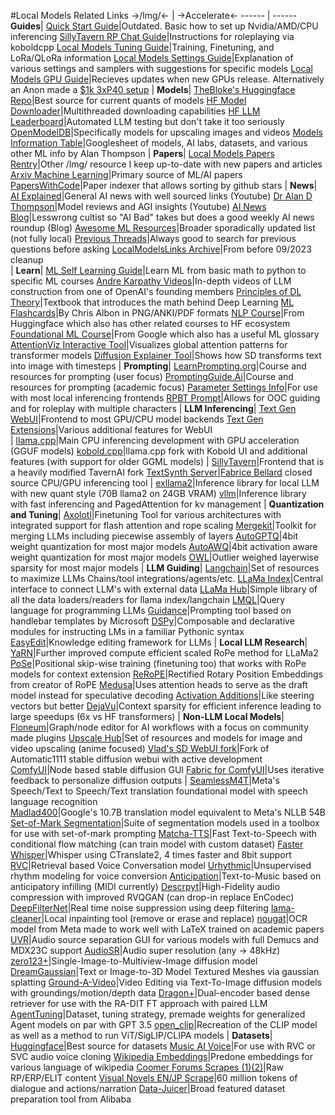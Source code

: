 #Local Models Related Links
->/lmg/<- | ->Accelerate<-
------ | ------
**Guides**|
[Quick Start Guide](https://rentry.org/TESFT-LLaMa)|Outdated. Basic how to set up Nvidia/AMD/CPU inferencing 
[SillyTavern RP Chat Guide](https://rentry.org/llama_v2_sillytavern)|Instructions for roleplaying via koboldcpp 
[Local Models Tuning Guide](https://rentry.org/llm-training)|Training, Finetuning, and LoRa/QLoRa information 
[Local Models Settings Guide](https://rentry.org/llm-settings)|Explanation of various settings and samplers with suggestions for specific models
[Local Models GPU Guide](https://archive.is/SY2h6)|Recieves updates when new GPUs release. Alternatively an Anon made a [$1k 3xP40 setup](https://rentry.org/Mikubox-Triple-P40)
|
**Models**|
[TheBloke's Huggingface Repo](https://huggingface.co/models?sort=modified&search=thebloke)|Best source for current quants of models
[HF Model Downloader](https://github.com/bodaay/HuggingFaceModelDownloader)|Multithreaded downloading capabilities 
[HF LLM Leaderboard](https://huggingface.co/spaces/HuggingFaceH4/open_llm_leaderboard)|Automated LLM testing but don't take it too seriously
[OpenModelDB](https://openmodeldb.info)|Specifically models for upscaling images and videos 
[Models Information Table](https://lifearchitect.ai/models-table)|Googlesheet of models, AI labs, datasets, and various other ML info by Alan Thompson
|
**Papers**|
[Local Models Papers Rentry](https://rentry.org/localmodelspapers)|Other /lmg/ resource I keep up-to-date with new papers and articles
[Arxiv Machine Learning](https://arxiv.org/list/cs.LG/pastweek?skip=0&show=250)|Primary source of ML/AI papers 
[PapersWithCode](https://paperswithcode.com)|Paper indexer that allows sorting by github stars
|
**News**|
[AI Explained](https://www.youtube.com/@ai-explained-)|General AI news with well sourced links (Youtube) 
[Dr Alan D Thompson](https://www.youtube.com/@DrAlanDThompson)|Model reviews and AGI insights (Youtube)
[AI News Blog](https://thezvi.wordpress.com)|Lesswrong cultist so "AI Bad" takes but does a good weekly AI news roundup (Blog)
[Awesome ML Resources](https://github.com/underlines/awesome-ml)|Broader sporadically updated list (not fully local)
[Previous Threads](https://desuarchive.org/g/search/subject/%2Flmg%2F)|Always good to search for previous questions before asking
[LocalModelsLinks Archive](https://archive.is/f8UGT)|From before 09/2023 cleanup  
|
**Learn**|
[ML Self Learning Guide](https://rentry.org/machine-learning-roadmap)|Learn ML from basic math to python to specific ML courses 
[Andre Karpathy Videos](https://www.youtube.com/@AndrejKarpathy/videos)|In-depth videos of LLM construction from one of OpenAI's founding members
[Principles of DL Theory](https://arxiv.org/abs/2106.10165)|Textbook that introduces the math behind Deep Learning 
[ML Flashcards](https://files.catbox.moe/otbc0d.zip)|By Chris Albon in PNG/ANKI/PDF formats
[NLP Course](https://huggingface.co/course/chapter1/1)|From Huggingface which also has other related courses to HF ecosystem
[Foundational ML Course](https://developers.google.com/machine-learning/foundational-courses)|From Google which also has a useful ML glossary
[AttentionViz Interactive Tool](http://attentionviz.com)|Visualizes global attention patterns for transformer models
[Diffusion Explainer Tool](https://github.com/poloclub/diffusion-explainer)|Shows how SD transforms text into image with timesteps
|
**Prompting**|
[LearnPrompting.org](https://learnprompting.org/docs/intro)|Course and resources for prompting (user focus) 
[PromptingGuide.Ai](https://www.promptingguide.ai)|Course and resources for prompting (academic focus)
[Parameter Settings Info](https://archive.is/htVug)|For use with most local inferencing frontends
[RPBT Prompt](https://rentry.org/RPBT)|Allows for OOC guiding and for roleplay with multiple characters 
|
**LLM Inferencing**|
[Text Gen WebUI](https://github.com/oobabooga/text-generation-webui)|Frontend to most GPU/CPU model backends
[Text Gen Extensions](https://github.com/oobabooga/text-generation-webui-extensions)|Various additional features for WebUI  
|
[llama.cpp](https://github.com/ggerganov/llama.cpp)|Main CPU inferencing development with GPU acceleration (GGUF models)
[kobold.cpp](https://github.com/LostRuins/koboldcpp)|llama.cpp fork with Kobold UI and additional features (with support for older GGML models)
|
[SillyTavern](https://github.com/Cohee1207/SillyTavern)|Frontend that is a heavily modified TavernAI fork 
[TextSynth Server](https://bellard.org/ts_server)|[Fabrice Bellard](https://en.wikipedia.org/wiki/Fabrice_Bellard) closed source CPU/GPU inferencing tool
|
[exllama2](https://github.com/turboderp/exllamav2)|Inference library for local LLM with new quant style (70B llama2 on 24GB VRAM)
[vllm](https://github.com/vllm-project/vllm)|Inference library with fast inferencing and PagedAttention for kv management
|
**Quantization and Tuning**|
[Axolotl](https://github.com/OpenAccess-AI-Collective/axolotl)|Finetuning Tool for various architectures with integrated support for flash attention and rope scaling 
[Mergekit](https://github.com/cg123/mergekit)|Toolkit for merging LLMs including piecewise assembly of layers 
[AutoGPTQ](https://github.com/PanQiWei/AutoGPTQ)|4bit weight quantization for most major models
[AutoAWQ](https://github.com/casper-hansen/AutoAWQ)|4bit activation aware weight quantization for most major models
[OWL](https://github.com/luuyin/OWL)|Outlier weighed layerwise sparsity for most major models
|
**LLM Guiding**|
[Langchain](https://github.com/hwchase17/langchain)|Set of resources to maximize LLMs Chains/tool integrations/agents/etc.
[LLaMa Index](https://github.com/jerryjliu/llama_index)|Central interface to connect LLM's with external data
[LLaMa Hub](https://github.com/emptycrown/llama-hub)|Simple library of all the data loaders/readers for llama index/langchain
[LMQL](https://github.com/eth-sri/lmql)|Query language for programming LLMs
[Guidance](https://github.com/microsoft/guidance)|Prompting tool based on handlebar templates by Microsoft 
[DSPy](https://github.com/stanfordnlp/dspy)|Composable and declarative modules for instructing LMs in a familiar Pythonic syntax
[EasyEdit](https://github.com/zjunlp/EasyEdit)|Knowledge editing framework for LLMs
|
**Local LLM Research**|
[YaRN](https://github.com/jquesnelle/yarn)|Further improved compute efficient scaled RoPe method for LLaMa2 
[PoSe](https://github.com/dwzhu-pku/PoSE)|Positional skip-wise training (finetuning too) that works with RoPe models for context extension
[ReRoPE](https://github.com/bojone/rerope)|Rectified Rotary Position Embeddings from creator of RoPE
[Medusa](https://github.com/FasterDecoding/Medusa)|Uses attention heads to serve as the draft model instead for speculative decoding
[Activation Additions](https://github.com/montemac/activation_additions)|Like steering vectors but better 
[DejaVu](https://github.com/FMInference/DejaVu)|Context sparsity for efficient inference leading to large speedups (6x vs HF transformers) 
|
**Non-LLM Local Models**|
[Floneum](https://github.com/floneum/floneum)|Graph/node editor for AI workflows with a focus on community made plugins
[Upscale Hub](https://github.com/Sirosky/Upscale-Hub)|Set of resources and models for image and video upscaling (anime focused) 
[Vlad's SD WebUI fork](https://github.com/vladmandic/automatic)|Fork of Automatic1111 stable diffusion webui with active development 
[ComfyUI](https://github.com/comfyanonymous/ComfyUI)|Node based stable diffusion GUI 
[Fabric for ComfyUI](https://github.com/ssitu/ComfyUI_fabric)|Uses iterative feedback to personalize diffusion outputs
|
[SeamlessM4T](https://github.com/facebookresearch/seamless_communication)|Meta's Speech/Text to Speech/Text translation foundational model with  speech language recognition  
[Madlad400](https://github.com/google-research/google-research/tree/master/madlad_400)|Google's 10.7B translation model equivalent to Meta's NLLB 54B
[Set-of-Mark Segmentation](https://github.com/microsoft/som)|Suite of segmentation models used in a toolbox for use with set-of-mark prompting
[Matcha-TTS](https://github.com/shivammehta25/Matcha-TTS)|Fast Text-to-Speech with conditional flow matching (can train model with custom dataset)
[Faster Whisper](https://github.com/guillaumekln/faster-whisper)|Whisper using CTranslate2, 4 times faster and 8bit support
[RVC](https://github.com/RVC-Project/Retrieval-based-Voice-Conversion-WebUI)|Retrieval based Voice Conversation model 
[Urhythmic](https://github.com/bshall/urhythmic)|Unsupervised rhythm modeling for voice conversion
[Anticipation](https://github.com/jthickstun/anticipation)|Text-to-Music based on anticipatory infilling (MIDI currently)
[Descrpyt](https://github.com/descriptinc/descript-audio-codec)|High-Fidelity audio compression with improved RVQGAN (can drop-in replace EnCodec)
[DeepFilterNet](https://github.com/rikorose/deepfilternet)|Real time noise suppression using deep filtering
[lama-cleaner](https://github.com/Sanster/lama-cleaner)|Local inpainting tool (remove or erase and replace) 
[nougat](https://github.com/facebookresearch/nougat)|OCR model from Meta made to work well with LaTeX trained on academic papers
[UVR](https://github.com/Anjok07/ultimatevocalremovergui)|Audio source separation GUI for various models with full Demucs and MDX23C support
[AudioSR](https://github.com/haoheliu/versatile_audio_super_resolution)|Audio super resolution (any -> 	48kHz)
[zero123+](https://github.com/SUDO-AI-3D/zero123plus)|Single-Image-to-Multiview-Image diffusion model  
[DreamGaussian](https://github.com/dreamgaussian/dreamgaussian)|Text or Image-to-3D Model Textured Meshes via gaussian splatting 
[Ground-A-Video](https://github.com/Ground-A-Video/Ground-A-Video)|Video Editing via Text-To-Image diffusion models with groundings/motion/depth data
[Dragon+](https://github.com/facebookresearch/dpr-scale/tree/main/dragon)|Dual-encoder based dense retriever for use with the RA-DIT FT approach with paired LLM
[AgentTuning](https://github.com/THUDM/AgentTuning)|Dataset, tuning strategy, premade weights for generalized Agent models on par with GPT 3.5
[open_clip](https://github.com/mlfoundations/open_clip)|Recreation of the CLIP model as well as a method to run ViT/SigLIP/CLIPA models
|
**Datasets**|
[Huggingface](https://huggingface.co/datasets)|Best source for datasets
[Music AI Voice](https://huggingface.co/QuickWick/Music-AI-Voices)|For use with RVC or SVC audio voice cloning 
[Wikipedia Embeddings](https://txt.cohere.com/embedding-archives-wikipedia)|Predone embeddings for various language of wikipedia
[Coomer Forums Scrapes (1)](https://rentry.org/qib8f)[(2)](https://rentry.org/ashh2)|Raw RP/ERP/ELIT content
[Visual Novels EN/JP Scrape](https://huggingface.co/datasets/alpindale/visual-novels)|60 million tokens of dialogue and actions/narration 
[Data-Juicer](https://github.com/alibaba/data-juicer)|Broad featured dataset preparation tool from Alibaba